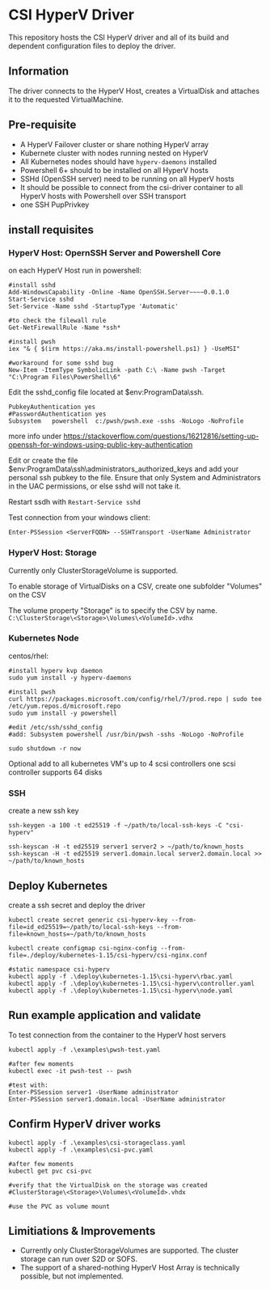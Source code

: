 # CSI HyperV Driver

This repository hosts the CSI HyperV driver and all of its build and dependent configuration files to deploy the driver.

## Information

The driver connects to the HyperV Host, creates a VirtualDisk 
and attaches it to the requested VirtualMachine.

## Pre-requisite

- A HyperV Failover cluster or share nothing HyperV array
- Kubernete cluster with nodes running nested on HyperV
- All Kubernetes nodes should have `hyperv-daemons` installed
- Powershell 6+ should to be installed on all HyperV hosts
- SSHd (OpenSSH server) need to be running on all HyperV hosts
- It should be possible to connect from the csi-driver container 
  to all HyperV hosts with Powershell over SSH transport
- one SSH PupPrivkey

## install requisites

### HyperV Host: OpernSSH Server and Powershell Core
on each HyperV Host run in powershell:
```
#install sshd
Add-WindowsCapability -Online -Name OpenSSH.Server~~~~0.0.1.0
Start-Service sshd
Set-Service -Name sshd -StartupType 'Automatic'

#to check the filewall rule
Get-NetFirewallRule -Name *ssh*

#install pwsh
iex "& { $(irm https://aka.ms/install-powershell.ps1) } -UseMSI"

#workaround for some sshd bug
New-Item -ItemType SymbolicLink -path C:\ -Name pwsh -Target "C:\Program Files\PowerShell\6"
```

Edit the sshd_config file located at $env:ProgramData\ssh.
```
PubkeyAuthentication yes
#PasswordAuthentication yes
Subsystem	powershell	c:/pwsh/pwsh.exe -sshs -NoLogo -NoProfile
```
more info under https://stackoverflow.com/questions/16212816/setting-up-openssh-for-windows-using-public-key-authentication

Edit or create the file $env:ProgramData\ssh\administrators_authorized_keys
and add your personal ssh pubkey to the file.
Ensure that only System and Administrators in the UAC permissions, 
or else sshd will not take it.

Restart ssdh with `Restart-Service sshd`

Test connection from your windows client:
```
Enter-PSSession <ServerFQDN> --SSHTransport -UserName Administrator
```

### HyperV Host: Storage

Currently only ClusterStorageVolume is supported.

To enable storage of VirtualDisks on a CSV,
create one subfolder "Volumes" on the CSV

The volume property "Storage" is to specify the CSV by name.
`C:\ClusterStorage\<Storage>\Volumes\<VolumeId>.vdhx`

### Kubernetes Node
centos/rhel:
```
#install hyperv kvp daemon
sudo yum install -y hyperv-daemons

#install pwsh
curl https://packages.microsoft.com/config/rhel/7/prod.repo | sudo tee /etc/yum.repos.d/microsoft.repo
sudo yum install -y powershell

#edit /etc/ssh/sshd_config
#add: Subsystem powershell /usr/bin/pwsh -sshs -NoLogo -NoProfile

sudo shutdown -r now
```

Optional add to all kubernetes VM's up to 4 scsi controllers 
one scsi controller supports 64 disks 

### SSH

create a new ssh key
```
ssh-keygen -a 100 -t ed25519 -f ~/path/to/local-ssh-keys -C "csi-hyperv"

ssh-keyscan -H -t ed25519 server1 server2 > ~/path/to/known_hosts
ssh-keyscan -H -t ed25519 server1.domain.local server2.domain.local >> ~/path/to/known_hosts
```

## Deploy Kubernetes

create a ssh secret and deploy the driver
```
kubectl create secret generic csi-hyperv-key --from-file=id_ed25519=~/path/to/local-ssh-keys --from-file=known_hosts=~/path/to/known_hosts

kubectl create configmap csi-nginx-config --from-file=./deploy/kubernetes-1.15/csi-hyperv/csi-nginx.conf

#static namespace csi-hyperv
kubectl apply -f .\deploy\kubernetes-1.15\csi-hyperv\rbac.yaml
kubectl apply -f .\deploy\kubernetes-1.15\csi-hyperv\controller.yaml
kubectl apply -f .\deploy\kubernetes-1.15\csi-hyperv\node.yaml
```

## Run example application and validate

To test connection from the container to the HyperV host servers
```
kubectl apply -f .\examples\pwsh-test.yaml

#after few moments
kubectl exec -it pwsh-test -- pwsh

#test with:
Enter-PSSession server1 -UserName administrator
Enter-PSSession server1.domain.local -UserName administrator
```

## Confirm HyperV driver works

```
kubectl apply -f .\examples\csi-storageclass.yaml
kubectl apply -f .\examples\csi-pvc.yaml

#after few moments 
kubectl get pvc csi-pvc

#verify that the VirtualDisk on the storage was created
#ClusterStorage\<Storage>\Volumes\<VolumeId>.vhdx

#use the PVC as volume mount
```

## Limitiations & Improvements

- Currently only ClusterStorageVolumes are supported.
The cluster storage can run over S2D or SOFS.
- The support of a shared-nothing HyperV Host Array is technically possible, 
but not implemented.

